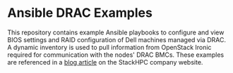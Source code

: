 # Ansible DRAC Examples

This repository contains example Ansible playbooks to configure and view BIOS
settings and RAID configuration of Dell machines managed via DRAC. A dynamic
inventory is used to pull information from OpenStack Ironic required for
communication with the nodes' DRAC BMCs. These examples are referenced in a
[blog article](https://stackhpc.com/ansible-drac.html) on the StackHPC company
website.
